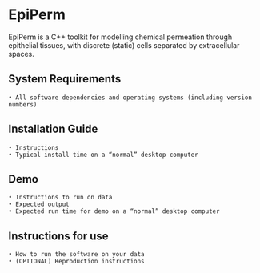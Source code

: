 # EpiPerm
EpiPerm is a C++ toolkit for modelling chemical permeation through epithelial tissues, with discrete (static) cells separated by extracellular spaces.

## System Requirements
    • All software dependencies and operating systems (including version numbers)
## Installation Guide
    • Instructions
    • Typical install time on a “normal” desktop computer
## Demo
    • Instructions to run on data
    • Expected output
    • Expected run time for demo on a “normal” desktop computer
## Instructions for use
    • How to run the software on your data
    • (OPTIONAL) Reproduction instructions
